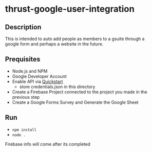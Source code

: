 # thrust-google-user-integration
## Description
This is intended to auto add people as members to a gsuite through a google form and perhaps a website in the future.

## Prequisites
- Node.js and NPM
- Google Developer Account
- Enable API via [Quickstart](https://developers.google.com/admin-sdk/directory/v1/quickstart/nodejs)
    -   store credentials.json in this directory
- Create a Firebase Project connected to the project you made in the previous step
- Create a Google Forms Survey and Generate the Google Sheet

## Run
- `npm install`
- `node .`

Firebase info will come after its completed